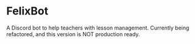 # FelixBot
A Discord bot to help teachers with lesson management. Currently being refactored, and this version is NOT production ready.
